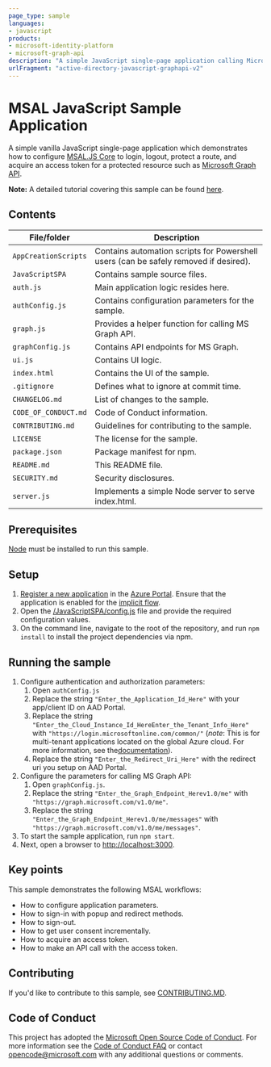 ```yaml
---
page_type: sample
languages:
- javascript
products:
- microsoft-identity-platform
- microsoft-graph-api
description: "A simple JavaScript single-page application calling Microsoft Graph API using msal.js (w/ AAD v2 endpoint)"
urlFragment: "active-directory-javascript-graphapi-v2"
---
```


# MSAL JavaScript Sample Application

A simple vanilla JavaScript single-page application which demonstrates how to configure [MSAL.JS Core](https://www.npmjs.com/package/msal) to login, logout, protect a route, and acquire an access token for a protected resource such as [Microsoft Graph API](https://docs.microsoft.com/en-us/graph/overview).

**Note:** A detailed tutorial covering this sample can be found [here](https://docs.microsoft.com/en-us/azure/active-directory/develop/quickstart-v2-javascript).

## Contents

| File/folder       | Description                                |
|-------------------|--------------------------------------------|
| `AppCreationScripts`   | Contains automation scripts for Powershell users (can be safely removed if desired).|
| `JavaScriptSPA`   | Contains sample source files.  |
| `auth.js`   | Main application logic resides here.                     |
| `authConfig.js`   | Contains configuration parameters for the sample. |
| `graph.js`   | Provides a helper function for calling MS Graph API.   |
| `graphConfig.js`   | Contains API endpoints for MS Graph.   |
| `ui.js`   | Contains UI logic.   |
| `index.html`   |  Contains the UI of the sample.                       |
| `.gitignore`      | Defines what to ignore at commit time.      |
| `CHANGELOG.md`    | List of changes to the sample.             |
| `CODE_OF_CONDUCT.md` | Code of Conduct information.            |
| `CONTRIBUTING.md` | Guidelines for contributing to the sample. |
| `LICENSE`         | The license for the sample.                |
| `package.json`    | Package manifest for npm.                   |
| `README.md`       | This README file.                          |
| `SECURITY.md`     | Security disclosures.                      |
| `server.js`     | Implements a simple Node server to serve index.html.  |

## Prerequisites

[Node](https://nodejs.org/en/) must be installed to run this sample.

## Setup

1. [Register a new application](https://docs.microsoft.com/azure/active-directory/develop/scenario-spa-app-registration) in the [Azure Portal](https://portal.azure.com). Ensure that the application is enabled for the [implicit flow](https://docs.microsoft.com/en-us/azure/active-directory/develop/v2-oauth2-implicit-grant-flow).
2. Open the [/JavaScriptSPA/config.js](./JavaScriptSPA/config.js) file and provide the required configuration values.
3. On the command line, navigate to the root of the repository, and run `npm install` to install the project dependencies via npm.

## Running the sample

1. Configure authentication and authorization parameters:
   1. Open `authConfig.js`
   2. Replace the string `"Enter_the_Application_Id_Here"` with your app/client ID on AAD Portal.
   3. Replace the string `"Enter_the_Cloud_Instance_Id_HereEnter_the_Tenant_Info_Here"` with `"https://login.microsoftonline.com/common/"` (*note*: This is for multi-tenant applications located on the global Azure cloud. For more information, see the[documentation](https://docs.microsoft.com/en-us/azure/active-directory/develop/quickstart-v2-javascript)).
   4. Replace the string `"Enter_the_Redirect_Uri_Here"` with the redirect uri you setup on AAD Portal.
2. Configure the parameters for calling MS Graph API:
   1. Open `graphConfig.js`.
   2. Replace the string `"Enter_the_Graph_Endpoint_Herev1.0/me"` with `"https://graph.microsoft.com/v1.0/me"`.
   3. Replace the string `"Enter_the_Graph_Endpoint_Herev1.0/me/messages"` with `"https://graph.microsoft.com/v1.0/me/messages"`.
3. To start the sample application, run `npm start`.
4. Next, open a browser to [http://localhost:3000](http://localhost:3000).

## Key points

This sample demonstrates the following MSAL workflows:

* How to configure application parameters.
* How to sign-in with popup and redirect methods.
* How to sign-out.
* How to get user consent incrementally.
* How to acquire an access token.
* How to make an API call with the access token.

## Contributing

If you'd like to contribute to this sample, see [CONTRIBUTING.MD](./CONTRIBUTING.md).

## Code of Conduct

This project has adopted the [Microsoft Open Source Code of Conduct](https://opensource.microsoft.com/codeofconduct/).
For more information see the [Code of Conduct FAQ](https://opensource.microsoft.com/codeofconduct/faq/) or
contact [opencode@microsoft.com](mailto:opencode@microsoft.com) with any additional questions or comments.